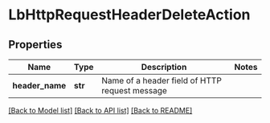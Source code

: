 # LbHttpRequestHeaderDeleteAction

## Properties
Name | Type | Description | Notes
------------ | ------------- | ------------- | -------------
**header_name** | **str** | Name of a header field of HTTP request message | 

[[Back to Model list]](../README.md#documentation-for-models) [[Back to API list]](../README.md#documentation-for-api-endpoints) [[Back to README]](../README.md)


